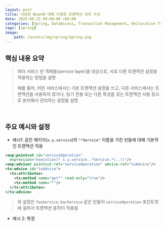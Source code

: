 ```yaml
---
layout: post
title: 다양한 Bean에 대해 다양한 트랜잭션 의미 구성
date: 2025-09-22 09:00:00 +09:00
categories: [Spring, DataAccess, Transaction Management, Declarative Transaction Management]
tags: [spring]
image:
    path: /assets/img/spring/Spring.png
---
```


## 핵심 내용 요약

> 여러 서비스 빈 객체들(service layer)을 대상으로, 서로 다른 트랜잭션 설정을 적용하는 방법을 설명
>
> 예를 들어, 어떤 서비스에서는 기본 트랜잭션 설정을 쓰고, 다른 서비스에서는 트랜잭션을 사용하지 않거나, 읽기 전용 또는 다른 특성을 갖는 트랜잭션 사용 등으로 분리해서 관리하는 설정을 설명

<br>

## 주요 예시와 설정

- 예시1: 같은 패키지(`x.y.service`)의 `"*Service"` 이름을 가진 빈들에 대해 기본적인 트랜잭션 적용

```xml
<aop:pointcut id="serviceOperation"
  expression="execution(* x.y.service..*Service.*(..))"/>
<aop:advisor pointcut-ref="serviceOperation" advice-ref="txAdvice"/>
<tx:advice id="txAdvice">
  <tx:attributes>
    <tx:method name="get*" read-only="true"/>
    <tx:method name="*"/>
  </tx:attributes>
</tx:advice>
```

> 위 설정은 `fooService`, `barService` 같은 빈들이 `serviceOperation` 포인트컷에 걸려서 트랜잭션 동작이 적용됨

- 예시 2: 특정 